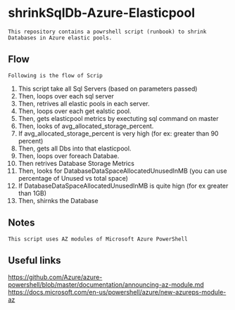 # shrinkSqlDb-Azure-Elasticpool
    This repository contains a powrshell script (runbook) to shrink Databases in Azure elastic pools.

## Flow
    Following is the flow of Scrip
1. This script take all Sql Servers (based on parameters passed)
2.  Then, loops over each sql server
3.  Then, retrives all elastic pools in each server.
4.  Then, loops over each get ealstic pool.
5.  Then, gets elasticpool metrics by exectuting sql command on master
6.  Then, looks of avg_allocated_storage_percent.
7.  If avg_allocated_storage_percent is very high (for ex: greater than 90 percent)
8.  Then, gets all Dbs into that elasticpool.
9.  Then, loops over foreach Databae.
10. Then retrives Database Storage Metrics
11. Then, looks for DatabaseDataSpaceAllocatedUnusedInMB (you can use percentage of Unused vs total space)
12. If DatabaseDataSpaceAllocatedUnusedInMB is quite hign (for ex greater than 1GB) 
13. Then, shirnks the Database

## Notes

    This script uses AZ modules of Microsoft Azure PowerShell

## Useful links

https://github.com/Azure/azure-powershell/blob/master/documentation/announcing-az-module.md
https://docs.microsoft.com/en-us/powershell/azure/new-azureps-module-az